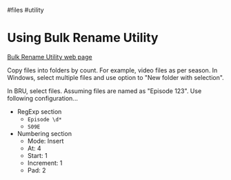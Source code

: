 #files #utility

# Using Bulk Rename Utility
[Bulk Rename Utility web page](https://www.bulkrenameutility.co.uk/Download.php)

Copy files into folders by count. For example, video files as per season. In  Windows, select multiple files and use option to "New folder with selection".

In BRU, select files.
Assuming files are named as "Episode 123".
Use following configuration...
- RegExp section
	- `Episode \d*`
	- `S09E`
- Numbering section
	- Mode: Insert
	- At: 4
	- Start: 1
	- Increment: 1
	- Pad: 2